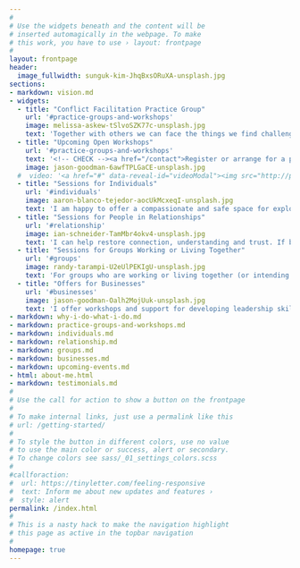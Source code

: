 ```yaml
---
#
# Use the widgets beneath and the content will be
# inserted automagically in the webpage. To make
# this work, you have to use › layout: frontpage
#
layout: frontpage
header:
  image_fullwidth: sunguk-kim-JhqBxsORuXA-unsplash.jpg
sections:
- markdown: vision.md
- widgets:
  - title: "Conflict Facilitation Practice Group"
    url: '#practice-groups-and-workshops'
    image: melissa-askew-tSlvoSZK77c-unsplash.jpg
    text: 'Together with others we can face the things we find challenging and be held in presence and compassion.<br/>Every first Saturday of the month. More information and sign up <a href="https://nvc-uk.com/practice-group/conflict-facilitation-practice-group/">here</a>.'
  - title: "Upcoming Open Workshops"
    url: '#practice-groups-and-workshops'
    text: '<!-- CHECK --><a href="/contact">Register or arrange for a private workshop</a>'
    image: jason-goodman-6awfTPLGaCE-unsplash.jpg
  #  video: '<a href="#" data-reveal-id="videoModal"><img src="http://phlow.github.io/feeling-responsive/images/start-video-feeling-responsive-302x182.jpg" width="302" height="182" alt=""/></a>'
  - title: "Sessions for Individuals"
    url: '#individuals'
    image: aaron-blanco-tejedor-aocUkMcxeqI-unsplash.jpg
    text: 'I am happy to offer a compassionate and safe space for exploring the difficult and sometimes painful matters of life.'
  - title: "Sessions for People in Relationships"
    url: '#relationship'
    image: ian-schneider-TamMbr4okv4-unsplash.jpg
    text: 'I can help restore connection, understanding and trust. If both (all) of you want it, I can facilitate the dialogue between you.'
  - title: "Sessions for Groups Working or Living Together"
    url: '#groups'
    image: randy-tarampi-U2eUlPEKIgU-unsplash.jpg
    text: 'For groups who are working or living together (or intending to do so), I offer different packages depending on what you need. '
  - title: "Offers for Businesses"
    url: '#businesses'
    image: jason-goodman-Oalh2MojUuk-unsplash.jpg
    text: 'I offer workshops and support for developing leadership skills, improving social skills, sharpening your vision and purpose and building systems that serve your business.'
- markdown: why-i-do-what-i-do.md
- markdown: practice-groups-and-workshops.md
- markdown: individuals.md
- markdown: relationship.md
- markdown: groups.md
- markdown: businesses.md
- markdown: upcoming-events.md
- html: about-me.html
- markdown: testimonials.md
#
# Use the call for action to show a button on the frontpage
#
# To make internal links, just use a permalink like this
# url: /getting-started/
#
# To style the button in different colors, use no value
# to use the main color or success, alert or secondary.
# To change colors see sass/_01_settings_colors.scss
#
#callforaction:
#  url: https://tinyletter.com/feeling-responsive
#  text: Inform me about new updates and features ›
#  style: alert
permalink: /index.html
#
# This is a nasty hack to make the navigation highlight
# this page as active in the topbar navigation
#
homepage: true
---
```



<!--
<div id="videoModal" class="reveal-modal large" data-reveal="">
  <div class="flex-video widescreen vimeo" style="display: block;">
    <iframe width="1280" height="720" src="https://www.youtube.com/embed/3b5zCFSmVvU" frameborder="0" allowfullscreen></iframe>
  </div>
  <a class="close-reveal-modal">&#215;</a>
</div>
-->